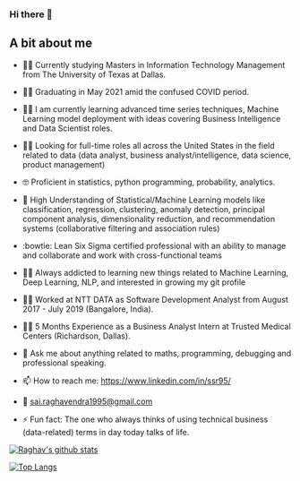 ### Hi there 👋

## A bit about me 

- :student: Currently studying Masters in Information Technology Management from The University of Texas at Dallas.

- :man_student: Graduating in May 2021 amid the confused COVID period.

- :man_scientist: I am currently learning advanced time series techniques, Machine Learning model deployment with ideas covering Business Intelligence and Data Scientist roles.

- :man_technologist: Looking for full-time roles all across the United States in the field related to data (data analyst, business analyst/intelligence, data science, product management)

- :nerd_face: Proficient in statistics, python programming, probability, analytics.

- :slot_machine: High Understanding of Statistical/Machine Learning models like classification, regression, clustering, anomaly detection, principal component analysis, dimensionality reduction, and recommendation systems (collaborative filtering and association rules)

- :bowtie: Lean Six Sigma certified professional with an ability to manage and collaborate and work with cross-functional teams

- :running_man: Always addicted to learning new things related to Machine Learning, Deep Learning, NLP, and interested in growing my git profile 

- :man_office_worker: Worked at NTT DATA as Software Development Analyst from August 2017 - July 2019 (Bangalore, India).

- :woman_factory_worker: 5 Months Experience as a Business Analyst Intern at Trusted Medical Centers (Richardson, Dallas).

- 💬 Ask me about anything related to maths, programming, debugging and professional speaking.

- 📫 How to reach me: https://www.linkedin.com/in/ssr95/

- :e-mail: sai.raghavendra1995@gmail.com

- ⚡ Fun fact: The one who always thinks of using technical business (data-related) terms in day today talks of life.


[![Raghav's github stats](https://github-readme-stats.vercel.app/api?username=ssr-ds&count_private=true&show_icons=true&theme=radical&hide_rank=false)](https://github.com/ssr-ds/github-readme-stats)


[![Top Langs](https://github-readme-stats.vercel.app/api/top-langs/?username=ssr-ds)](https://github.com/ssr-ds/github-readme-stats)
